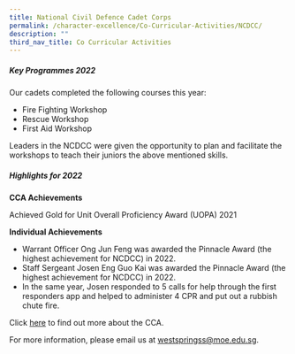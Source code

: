```yaml
---
title: National Civil Defence Cadet Corps
permalink: /character-excellence/Co-Curricular-Activities/NCDCC/
description: ""
third_nav_title: Co Curricular Activities
---
```

##### Key Programmes 2022

Our cadets completed the following courses this year:

*  Fire Fighting Workshop 
* Rescue Workshop
* First Aid Workshop

Leaders in the NCDCC were given the opportunity to plan and facilitate the workshops to teach their juniors the above mentioned skills.


##### Highlights for 2022

**CCA Achievements**

Achieved Gold for Unit Overall Proficiency Award (UOPA) 2021

**Individual Achievements**

* Warrant Officer Ong Jun Feng was awarded the Pinnacle Award (the highest achievement for NCDCC) in 2022. 
* Staff Sergeant Josen Eng Guo Kai was awarded the Pinnacle Award (the highest achievement for NCDCC) in 2022. 
* In the same year, Josen responded to 5 calls for help through the first responders app and helped to administer 4 CPR and put out a rubbish chute fire. 


Click [here](https://youtu.be/0IxEb_OVmjA) to find out more about the CCA.

For more information, please email us at [westspringss@moe.edu.sg](http://westspringss.moe.edu.sg/).